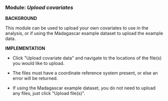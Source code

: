 ### **Module:** ***Upload covariates***

**BACKGROUND**

This module can be used to upload your own covariates to use in the analysis, or if using the Madagascar example dataset to upload the example data.

**IMPLEMENTATION**

- Click "Upload covariate data" and navigate to the locations of the file(s) you would like to upload.

- The files must have a coordinate reference system present, or else an error will be returned. 

- If using the Madagascar example dataset, you do not need to upload any files, just click "Upload file(s)".


